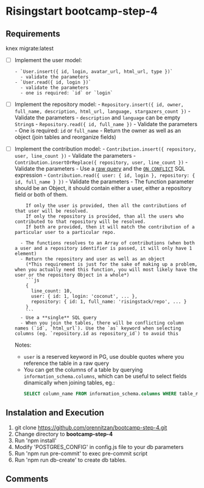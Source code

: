 # Risingstart bootcamp-step-4

## Requirements
knex migrate:latest
- [ ] Implement the user model:

      - `User.insert({ id, login, avatar_url, html_url, type })`
        - validate the parameters
      - `User.read({ id, login })`
        - validate the parameters
        - one is required: `id` or `login`
- [ ] Implement the repository model:
      - `Repository.insert({ id, owner, full_name, description, html_url, language, stargazers_count })`
        - Validate the parameters
        - `description` and `language` can be empty `String`s
      - `Repository.read({ id, full_name })`
        - Validate the parameters
        - One is required: `id` or `full_name`
        - Return the owner as well as an object (join tables and reorganize fields)
- [ ] Implement the contribution model: 
      - `Contribution.insert({ repository, user, line_count })`
        - Validate the parameters
      - `Contribution.insertOrReplace({ repository, user, line_count })`
        - Validate the parameters
        - Use a [raw query](http://knexjs.org/#Raw-Queries) and the [`ON CONFLICT`](https://www.postgresql.org/docs/9.6/static/sql-insert.html) SQL expression
      - `Contribution.read({ user: { id, login }, repository: { id, full_name } })`
        - Validate the parameters
        - The function parameter should be an Object, it should contain either a user, either a repository field or both of them.

          If only the user is provided, then all the contributions of that user will be resolved. 
          If only the repository is provided, than all the users who contributed to that repository will be resolved.
          If both are provided, then it will match the contribution of a particular user to a particular repo.

        - The functions resolves to an Array of contributions (when both a user and a repository identifier is passed, it will only have 1 element)
        - Return the repository and user as well as an object
          (*This requirement is just for the sake of making up a problem, when you actually need this function, you will most likely have the user or the repository Object in a whole*)
          ```js
          {
            line_count: 10,
            user: { id: 1, login: 'coconut', ... },
            repository: { id: 1, full_name: 'risingstack/repo', ... }
          }
          ```
        - Use a **single** SQL query
        - When you join the tables, there will be conflicting column names (`id`, `html_url`). Use the `as` keyword when selecting columns (eg. `repository.id as repository_id`) to avoid this

  Notes:
  - `user` is a reserved keyword in PG, use double quotes where you reference the table in a raw query
  - You can get the columns of a table by querying `information_schema.columns`, which can be useful to select fields dinamically when joining tables, eg.:
    ```sql
    SELECT column_name FROM information_schema.columns WHERE table_name='contribution';
    ```

## Instalation and Execution

1. git clone <https://github.com/orennitzan/bootcamp-step-4.git>
2. Change directory to **bootcamp-step-4**
3. Run 'npm install'
4. Modify 'POSTGRES_CONFIG' in config.js file to your db parameters
5. Run 'npm run pre-commit' to exec pre-commit script
6. Run 'npm run db-create' to create db tables.

## Comments
